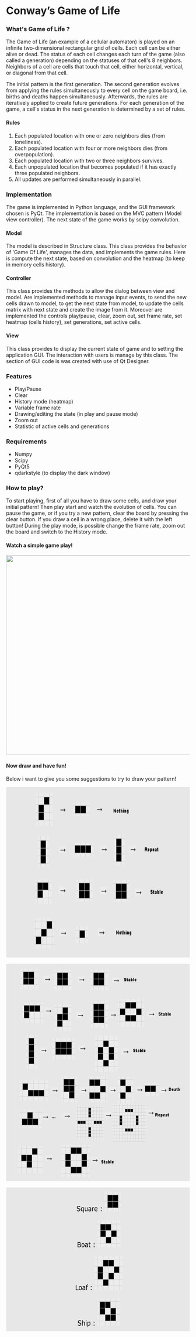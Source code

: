 # Conway’s Game of Life

### What's Game of Life ? 

The Game of Life (an example of a cellular automaton) is played on an infinite two-dimensional rectangular grid of cells. Each cell can be either alive or dead. The status of each cell changes each turn of the game (also called a generation) depending on the statuses of that cell's 8 neighbors. Neighbors of a cell are cells that touch that cell, either horizontal, vertical, or diagonal from that cell.

The initial pattern is the first generation. The second generation evolves from applying the rules simultaneously to every cell on the game board, i.e. births and deaths happen simultaneously. Afterwards, the rules are iteratively applied to create future generations. For each generation of the game, a cell's status in the next generation is determined by a set of rules.

#### Rules

1. Each populated location with one or zero neighbors dies (from loneliness).
2. Each populated location with four or more neighbors dies (from overpopulation).
3. Each populated location with two or three neighbors survives.
4. Each unpopulated location that becomes populated if it has exactly three populated neighbors.
5. All updates are performed simultaneously in parallel.

### Implementation

The game is implemented in Python language, and the GUI framework chosen is PyQt.
The implementation is based on the MVC pattern (Model view controller).
The next state of the game works by scipy convolution.

#### Model

The model is described in Structure class. 
This class provides the behavior of 'Game Of Life', manages the data, and implements the game rules.
Here is compute the next state, based on convolution and the heatmap (to keep in memory cells history).

#### Controller

This class provides the methods to allow the dialog between view and model.
Are implemented methods to manage input events, to send the new cells drawn to model,
to get the next state from model, to update the cells matrix with next state and create the image from it.
Moreover are implemented the controls play/pause, clear, zoom out, set frame rate, set heatmap (cells history), set generations, set active cells.

#### View

This class provides to display the current state of game and to setting the application GUI. The interaction with users is manage by this class.
The section of GUI code is was created with use of Qt Designer.

### Features
- Play/Pause
- Clear
- History mode (heatmap)
- Variable frame rate
- Drawing/editing the state (in play and pause mode)
- Zoom out
- Statistic of active cells and generations

### Requirements

- Numpy
- Scipy 
- PyQt5
- qdarkstyle (to display the dark window)

### How to play?
To start playing, first of all you have to draw some cells, and draw your initial pattern!
Then play start and watch the evolution of cells.
You can pause the game, or if you try a new pattern, clear the board by pressing the clear button. If you draw a cell in a wrong place, delete it with the left button!
During the play mode, is possible change the frame rate, zoom out the board and switch to the History mode.

#### Watch a simple game play!
<p align="center">
  <img width="700" height="544" src="https://github.com/AlessandroMinervini/Conway-s-Game-of-Life/blob/master/images/gameplay2.gif">
</p>

#### Now draw and have fun!
Below i want to give you some suggestions to try to draw your pattern!

<p align="center">
  <img width="600" height="466" src="https://github.com/AlessandroMinervini/Conway-s-Game-of-Life/blob/master/images/example.png">
</p>
<p align="center">
  <img width="600" height="594" src="https://github.com/AlessandroMinervini/Conway-s-Game-of-Life/blob/master/images/example2.png">
</p>
<p align="center">
  <img width="600" height="393" src="https://github.com/AlessandroMinervini/Conway-s-Game-of-Life/blob/master/images/example3.png">
</p>

